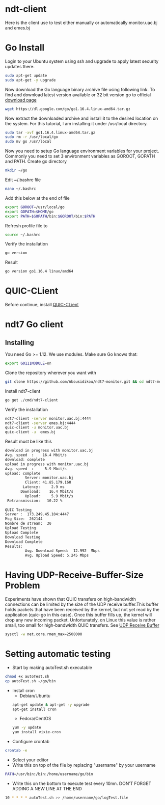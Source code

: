 
# ndt-client

Here is the client use to test either manually or automatically monitor.uac.bj and emes.bj

# Go Install
  Login to your Ubuntu system using ssh and upgrade to apply latest security updates there.
  ```bash
  sudo apt-get update  
  sudo apt-get -y upgrade  
  ```

  Now download the Go language binary archive file using following link. To find and download latest version available or 32 bit version go to official [download page](
      https://golang.org/dl/
  )
  ```bash
  wget https://dl.google.com/go/go1.16.4.linux-amd64.tar.gz   
  ```

  Now extract the downloaded archive and install it to the desired location on the system. For this tutorial, I am installing it under /usr/local directory.
  ```bash
  sudo tar -xvf go1.16.4.linux-amd64.tar.gz  
  sudo rm -r /usr/local/go
  sudo mv go /usr/local 
  ```
  
Now you need to setup Go language environment variables for your project. Commonly you need to set 3 environment variables as GOROOT, GOPATH and PATH.
Create go directory
```bash
mkdir ~/go
```
Edit ~/.bashrc file
```bash 
nano ~/.bashrc
```
Add this below at the end of file
```bash
export GOROOT=/usr/local/go 
export GOPATH=$HOME/go 
export PATH=$GOPATH/bin:$GOROOT/bin:$PATH 
```
Refresh profile file to 
```bash
source ~/.bashrc
```

    
Verify the installation 
```bash
go version
```
Result
```bash
go version go1.16.4 linux/amd64
```

# QUIC-CLient

Before continue, install [QUIC-CLient](https://github.com/Abousidikou/quic-client) 
    
# ndt7 Go client


## Installing

You need Go >= 1.12. We use modules. Make sure Go knows that:

```bash
export GO111MODULE=on
```

Clone the repository wherever you want with

```bash
git clone https://github.com/Abousidikou/ndt7-monitor.git && cd ndt7-monitor
```

Install ndt7-client
```bash
go get ./cmd/ndt7-client
```

Verify the installation 
```bash
ndt7-client -server monitor.uac.bj:4444
ndt7-client -server emes.bj:4444
quic-client -u monitor.uac.bj
quic-client -u  emes.bj
```

Result must be like this
```bash
download in progress with monitor.uac.bj
Avg. speed  :    16.4 Mbit/s
download: complete
upload in progress with monitor.uac.bj
Avg. speed  :     5.9 Mbit/s
upload: complete
         Server: monitor.uac.bj
         Client: 41.85.179.160
        Latency:     2.9 ms
       Download:    16.4 Mbit/s
         Upload:     5.9 Mbit/s
 Retransmission:   10.22 %
 
QUIC Testing
Server :  173.249.45.104:4447
Msg Size:  262144
Nombre de stream:  30
Upload Testing
Upload Complete
Download Testing
Download Complete
Results:
         Avg. Download Speed:  12.992  Mbps
         Avg. Upload Speed: 5.245 Mbps
```

#  Having UDP-Receive-Buffer-Size Problem
Experiments have shown that QUIC transfers on high-bandwidth connections can be limited by the size of the UDP receive buffer.This buffer holds packets that have been received by the kernel, but not yet read by the application (quic-go in this case). Once this buffer fills up, the kernel will drop any new incoming packet. Unfortunately, on Linux this value is rather small, too small for high-bandwidth QUIC transfers. See [UDP Receive Buffer](https://github.com/lucas-clemente/quic-go/wiki/UDP-Receive-Buffer-Size)
```bash
sysctl -w net.core.rmem_max=2500000
```
# Setting automatic testing

- Start by making autoTest.sh executable
```bash
chmod +x autoTest.sh
cp autoTest.sh ~/go/bin
```
- Install cron
    - Debian/Ubuntu 
    ```bash
    apt-get update & apt-get -y upgrade
    apt-get install cron
    ```
    - Fedora/CentOS
    ```bash
    yum -y update
    yum install vixie-cron
    ```
- Configure crontab
```bash
crontab -e
```
- Select your editor
- Write this on top of the file by replacing "username" by your username
```bash
PATH=/usr/bin:/bin:/home/username/go/bin
```
- Write this on the bottom to execute test every 10mn. DON'T FORGET ADDING A NEW LINE AT THE END
```bash
10 * * * * autoTest.sh >> /home/username/go/logTest.file
```
    
